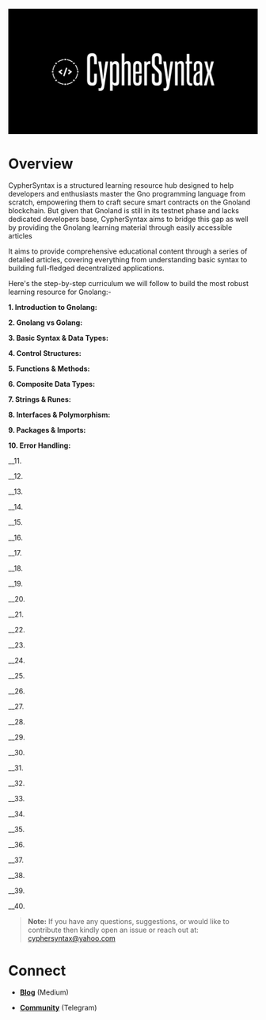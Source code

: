 ![Alt Image](https://github.com/Danish-Mahboob/CypherSyntax/blob/59c7984cfa85a5f215d67bdd50527b515f7880ed/Banner.jpg)

# Overview

CypherSyntax is a structured learning resource hub designed to help developers and enthusiasts master the Gno programming language from scratch, empowering them to craft secure smart contracts on the Gnoland blockchain. But given that Gnoland is still in its testnet phase and lacks dedicated developers base, CypherSyntax aims to bridge this gap as well by providing the Gnolang learning material through easily accessible articles
 


It aims to provide comprehensive educational content through a series of detailed articles, covering everything from understanding basic syntax to building full-fledged decentralized applications.

Here's the step-by-step curriculum we will follow to build the most robust learning resource for Gnolang:-

__1. Introduction to Gnolang:__

__2. Gnolang vs Golang:__

__3. Basic Syntax & Data Types:__

__4. Control Structures:__

__5. Functions & Methods:__

__6. Composite Data Types:__

__7. Strings & Runes:__

__8. Interfaces & Polymorphism:__

__9. Packages & Imports:__

__10. Error Handling:__

__11.

__12.

__13.

__14.

__15.

__16.

__17.

__18.

__19.

__20.

__21.

__22.

__23.

__24.

__25.

__26.

__27.

__28.

__29.

__30.

__31.

__32.

__33.

__34.

__35.

__36.

__37.

__38.

__39.

__40.


>__Note:__ If you have any questions, suggestions, or would like to contribute then kindly open an issue or reach out at: cyphersyntax@yahoo.com


# Connect
+ __[Blog](https://medium.com/@cyphersyntax)__ (Medium)

+ __[Community](https://t.me/cyphersyntax)__ (Telegram)

